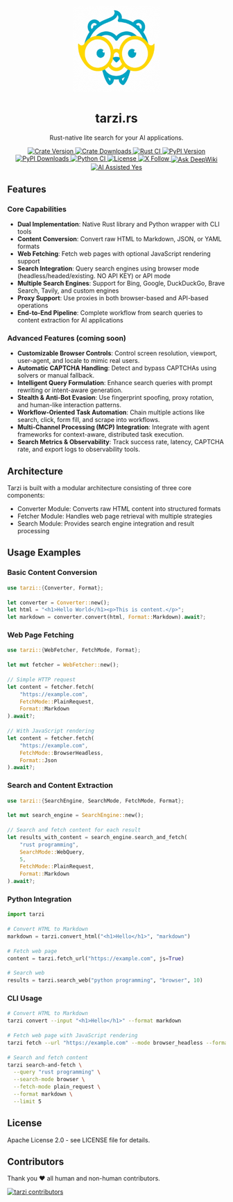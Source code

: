 <div align="center">
  <img src="tarzi-320.png" alt="Tarzi Logo" width="200" height="200">
</div>

<h1 align="center">tarzi.rs</h1>

<div align="center">
  Rust-native lite search for your AI applications.
</div>

<p align="center">
  <!-- Rust crate: version and download count -->
  <a href="https://crates.io/crates/tarzi">
    <img src="https://img.shields.io/crates/v/tarzi.svg?style=flat-square" alt="Crate Version" />
  </a>
  <a href="https://crates.io/crates/tarzi">
    <img src="https://img.shields.io/crates/d/tarzi.svg?style=flat-square" alt="Crate Downloads" />
  </a>
  <a href="https://github.com/mirasurf/tarzi.rs/actions/workflows/rust-ci.yml">
    <img src="https://github.com/mirasurf/tarzi.rs/actions/workflows/rust-ci.yml/badge.svg" alt="Rust CI" />
  </a>
  <!-- PyPI package: version and monthly downloads -->
  <a href="https://pypi.org/project/tarzi/">
    <img src="https://img.shields.io/pypi/v/tarzi.svg?style=flat-square" alt="PyPI Version" />
  </a>
  <a href="https://pypistats.org/packages/tarzi">
    <img src="https://img.shields.io/pypi/dm/tarzi.svg?style=flat-square" alt="PyPI Downloads" />
  </a>
  <a href="https://github.com/mirasurf/tarzi.rs/actions/workflows/python-ci.yml">
    <img src="https://github.com/mirasurf/tarzi.rs/actions/workflows/python-ci.yml/badge.svg" alt="Python CI" />
  </a>
  <!-- License -->
  <a href="https://www.apache.org/licenses/LICENSE-2.0">
    <img src="https://img.shields.io/badge/License-Apache%202.0-blue.svg?style=flat-square" alt="License" />
  </a>
  <!-- X (formerly Twitter) -->
  <a href="https://x.com/mirasurf_ai">
    <img src="https://img.shields.io/twitter/follow/mirasurf_ai?label=@mirasurf_ai&style=flat-square" alt="X Follow" />
  </a>
  <!-- DeepWiki badge -->
  <a href="https://deepwiki.com/mirasurf/tarzi.rs">
    <img src="https://devin.ai/assets/deepwiki-badge.png" style="height: 18px; vertical-align: middle;" alt="Ask DeepWiki" />
  </a>
  <a href="https://crates.io/crates/tarzi">
    <img src="https://img.shields.io/badge/AI%20Assisted-Yes-green?style=for-the-badge" style="height: 18px; vertical-align: middle;" alt="AI Assisted Yes" />
  </a>
</p>

## Features

### Core Capabilities
- **Dual Implementation**: Native Rust library and Python wrapper with CLI tools
- **Content Conversion**: Convert raw HTML to Markdown, JSON, or YAML formats
- **Web Fetching**: Fetch web pages with optional JavaScript rendering support
- **Search Integration**: Query search engines using browser mode (headless/headed/existing. NO API KEY) or API mode
- **Multiple Search Engines**: Support for Bing, Google, DuckDuckGo, Brave Search, Tavily, and custom engines
- **Proxy Support**: Use proxies in both browser-based and API-based operations
- **End-to-End Pipeline**: Complete workflow from search queries to content extraction for AI applications

### Advanced Features (coming soon)
- **Customizable Browser Controls**: Control screen resolution, viewport, user-agent, and locale to mimic real users.
- **Automatic CAPTCHA Handling**: Detect and bypass CAPTCHAs using solvers or manual fallback.
- **Intelligent Query Formulation**: Enhance search queries with prompt rewriting or intent-aware generation.
- **Stealth & Anti-Bot Evasion**: Use fingerprint spoofing, proxy rotation, and human-like interaction patterns.
- **Workflow-Oriented Task Automation**: Chain multiple actions like search, click, form fill, and scrape into workflows.
- **Multi-Channel Processing (MCP) Integration**: Integrate with agent frameworks for context-aware, distributed task execution.
- **Search Metrics & Observability**: Track success rate, latency, CAPTCHA rate, and export logs to observability tools.

## Architecture

Tarzi is built with a modular architecture consisting of three core components:

* Converter Module: Converts raw HTML content into structured formats
* Fetcher Module: Handles web page retrieval with multiple strategies
* Search Module: Provides search engine integration and result processing

## Usage Examples

### Basic Content Conversion
```rust
use tarzi::{Converter, Format};

let converter = Converter::new();
let html = "<h1>Hello World</h1><p>This is content.</p>";
let markdown = converter.convert(html, Format::Markdown).await?;
```

### Web Page Fetching
```rust
use tarzi::{WebFetcher, FetchMode, Format};

let mut fetcher = WebFetcher::new();

// Simple HTTP request
let content = fetcher.fetch(
    "https://example.com", 
    FetchMode::PlainRequest, 
    Format::Markdown
).await?;

// With JavaScript rendering
let content = fetcher.fetch(
    "https://example.com", 
    FetchMode::BrowserHeadless, 
    Format::Json
).await?;
```

### Search and Content Extraction
```rust
use tarzi::{SearchEngine, SearchMode, FetchMode, Format};

let mut search_engine = SearchEngine::new();

// Search and fetch content for each result
let results_with_content = search_engine.search_and_fetch(
    "rust programming", 
    SearchMode::WebQuery, 
    5, 
    FetchMode::PlainRequest, 
    Format::Markdown
).await?;
```

### Python Integration
```python
import tarzi

# Convert HTML to Markdown
markdown = tarzi.convert_html("<h1>Hello</h1>", "markdown")

# Fetch web page
content = tarzi.fetch_url("https://example.com", js=True)

# Search web
results = tarzi.search_web("python programming", "browser", 10)
```

### CLI Usage
```bash
# Convert HTML to Markdown
tarzi convert --input "<h1>Hello</h1>" --format markdown

# Fetch web page with JavaScript rendering
tarzi fetch --url "https://example.com" --mode browser_headless --format json

# Search and fetch content
tarzi search-and-fetch \
  --query "rust programming" \
  --search-mode browser \
  --fetch-mode plain_request \
  --format markdown \
  --limit 5
```

## License

Apache License 2.0 - see LICENSE file for details.

## Contributors

Thank you ❤ all human and non-human contributors.

[![tarzi contributors](https://contrib.rocks/image?repo=mirasurf/tarzi.rs "tarzi contributors")](https://github.com/mirasurf/tarzi.rs/graphs/contributors)
